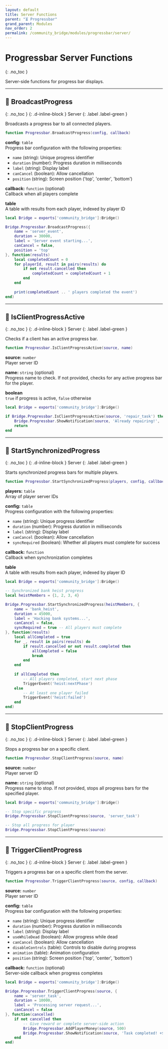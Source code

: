 ```yaml
---
layout: default
title: Server Functions
parent: "⏳ Progressbar"
grand_parent: Modules
nav_order: 2
permalink: /community_bridge/modules/progressbar/server/
---
```


# Progressbar Server Functions
{: .no_toc }

Server-side functions for progress bar displays.

---

## 🔹 BroadcastProgress

{: .no_toc }
{: .d-inline-block }
Server
{: .label .label-green }

Broadcasts a progress bar to all connected players.


```lua
function Progressbar.BroadcastProgress(config, callback)
```


**config:** `table`  
Progress bar configuration with the following properties:
- `name` (string): Unique progress identifier
- `duration` (number): Progress duration in milliseconds
- `label` (string): Display label
- `canCancel` (boolean): Allow cancellation
- `position` (string): Screen position ('top', 'center', 'bottom')

**callback:** `function` (optional)  
Callback when all players complete


**table**  
A table with results from each player, indexed by player ID


```lua
local Bridge = exports['community_bridge']:Bridge()

Bridge.Progressbar.BroadcastProgress({
    name = 'server_event',
    duration = 30000,
    label = 'Server event starting...',
    canCancel = false,
    position = 'top'
}, function(results)
    local completedCount = 0
    for playerId, result in pairs(results) do
        if not result.cancelled then
            completedCount = completedCount + 1
        end
    end
    
    print(completedCount .. ' players completed the event')
end)
```

---

## 🔹 IsClientProgressActive

{: .no_toc }
{: .d-inline-block }
Server
{: .label .label-green }

Checks if a client has an active progress bar.


```lua
function Progressbar.IsClientProgressActive(source, name)
```


**source:** `number`  
Player server ID

**name:** `string` (optional)  
Progress name to check. If not provided, checks for any active progress bar for the player.


**boolean**  
`true` if progress is active, `false` otherwise


```lua
local Bridge = exports['community_bridge']:Bridge()

if Bridge.Progressbar.IsClientProgressActive(source, 'repair_task') then
    Bridge.Progressbar.ShowNotification(source, 'Already repairing!', 'error')
    return
end
```

---

## 🔹 StartSynchronizedProgress

{: .no_toc }
{: .d-inline-block }
Server
{: .label .label-green }

Starts synchronized progress bars for multiple players.


```lua
function Progressbar.StartSynchronizedProgress(players, config, callback)
```


**players:** `table`  
Array of player server IDs

**config:** `table`  
Progress configuration with the following properties:
- `name` (string): Unique progress identifier
- `duration` (number): Progress duration in milliseconds
- `label` (string): Display label
- `canCancel` (boolean): Allow cancellation
- `syncRequired` (boolean): Whether all players must complete for success

**callback:** `function`  
Callback when synchronization completes


**table**  
A table with results from each player, indexed by player ID


```lua
local Bridge = exports['community_bridge']:Bridge()

-- Synchronized bank heist progress
local heistMembers = {1, 2, 3, 4}

Bridge.Progressbar.StartSynchronizedProgress(heistMembers, {
    name = 'bank_heist',
    duration = 45000,
    label = 'Hacking bank systems...',
    canCancel = false,
    syncRequired = true -- All players must complete
}, function(results)
    local allCompleted = true
    for _, result in pairs(results) do
        if result.cancelled or not result.completed then
            allCompleted = false
            break
        end
    end
    
    if allCompleted then
        -- All players completed, start next phase
        TriggerEvent('heist:nextPhase')
    else
        -- At least one player failed
        TriggerEvent('heist:failed')
    end
end)
```

---

## 🔹 StopClientProgress

{: .no_toc }
{: .d-inline-block }
Server
{: .label .label-green }

Stops a progress bar on a specific client.


```lua
function Progressbar.StopClientProgress(source, name)
```


**source:** `number`  
Player server ID

**name:** `string` (optional)  
Progress name to stop. If not provided, stops all progress bars for the specified player.


```lua
local Bridge = exports['community_bridge']:Bridge()

-- Stop specific progress
Bridge.Progressbar.StopClientProgress(source, 'server_task')

-- Stop all progress for player
Bridge.Progressbar.StopClientProgress(source)
```

---

## 🔹 TriggerClientProgress

{: .no_toc }
{: .d-inline-block }
Server
{: .label .label-green }

Triggers a progress bar on a specific client from the server.


```lua
function Progressbar.TriggerClientProgress(source, config, callback)
```


**source:** `number`  
Player server ID

**config:** `table`  
Progress bar configuration with the following properties:
- `name` (string): Unique progress identifier
- `duration` (number): Progress duration in milliseconds
- `label` (string): Display label
- `useWhileDead` (boolean): Allow progress while dead
- `canCancel` (boolean): Allow cancellation
- `disableControls` (table): Controls to disable during progress
- `animation` (table): Animation configuration
- `position` (string): Screen position ('top', 'center', 'bottom')

**callback:** `function` (optional)  
Server-side callback when progress completes


```lua
local Bridge = exports['community_bridge']:Bridge()

Bridge.Progressbar.TriggerClientProgress(source, {
    name = 'server_task',
    duration = 10000,
    label = 'Processing server request...',
    canCancel = false
}, function(cancelled)
    if not cancelled then
        -- Give reward or complete server-side action
        Bridge.Progressbar.AddPlayerMoney(source, 500)
        Bridge.Progressbar.ShowNotification(source, 'Task completed! +$500', 'success')
    end
end)
```